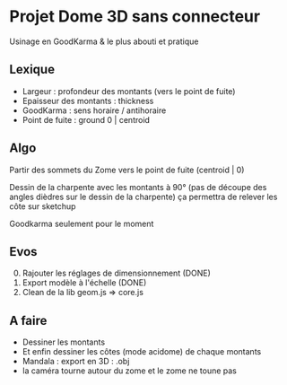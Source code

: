 # Projet Dome 3D sans connecteur

Usinage en GoodKarma & le plus abouti et pratique

## Lexique

* Largeur : profondeur des montants (vers le point de fuite)
* Epaisseur des montants : thickness
* GoodKarma : sens horaire / antihoraire
* Point de fuite : ground 0 | centroid

## Algo 

Partir des sommets du Zome vers le point de fuite (centroid | 0)


Dessin de la charpente avec les montants à 90° 
(pas de découpe des angles dièdres sur le dessin de la charpente)
ça permettra de relever les côte sur sketchup


Goodkarma seulement pour le moment

## Evos

0. Rajouter les réglages de dimensionnement (DONE)
1. Export modèle à l'échelle (DONE)
2. Clean de la lib geom.js => core.js

## A faire 

* Dessiner les montants
* Et enfin dessiner les côtes (mode acidome) de chaque montants
* Mandala : export en 3D : .obj
* la caméra tourne autour du zome et le zome ne toune pas